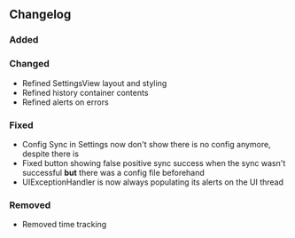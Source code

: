 ## Changelog

### Added

### Changed

- Refined SettingsView layout and styling
- Refined history container contents
- Refined alerts on errors

### Fixed

- Config Sync in Settings now don't show there is no config anymore, despite there is
- Fixed button showing false positive sync success when the sync wasn't successful **but** there was a config file
  beforehand
- UIExceptionHandler is now always populating its alerts on the UI thread

### Removed

- Removed time tracking